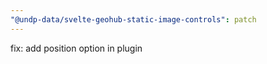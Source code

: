 ```yaml
---
"@undp-data/svelte-geohub-static-image-controls": patch
---
```


fix: add position option in plugin
